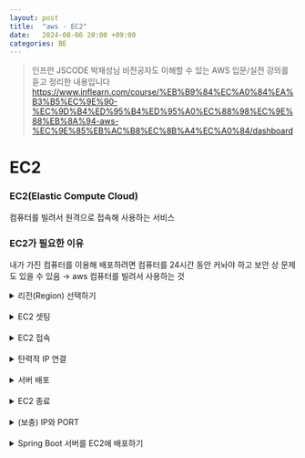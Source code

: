```yaml
---
layout: post
title:  "aws - EC2"
date:   2024-08-06 20:00 +09:00
categories: BE
---
```

> 인프런 JSCODE 박재성님 비전공자도 이해할 수 있는 AWS 입문/실전 강의를 듣고 정리한 내용입니다   
https://www.inflearn.com/course/%EB%B9%84%EC%A0%84%EA%B3%B5%EC%9E%90-%EC%9D%B4%ED%95%B4%ED%95%A0%EC%88%98%EC%9E%88%EB%8A%94-aws-%EC%9E%85%EB%AC%B8%EC%8B%A4%EC%A0%84/dashboard


# EC2

### EC2(Elastic Compute Cloud)
컴퓨터를 빌려서 원격으로 접속해 사용하는 서비스

### EC2가 필요한 이유

내가 가진 컴퓨터를 이용해 배포하려면 컴퓨터를 24시간 동안 커놔야 하고 보안 상 문제도 있을 수 있음 → aws 컴퓨터를 빌려서 사용하는 것

<details>
<summary>리전(Region) 선택하기</summary>
<div markdown="1">

- 리전이란 **인프라를 지리적으로 나누어 배포한 각각의 데이터 센터**   
- 사용자의 컴퓨터와 멀수록 속도 느려짐 → 사용자 많은 리전 선택
- 늘 EC2 들어갈 때마다 리전 확인하기

</div>
</details>

<br />

<details>
<summary>EC2 셋팅</summary>
<div markdown="1">

- 이름 및 태그
    - 이름은 컴퓨터가 어떤 역할 하는지 직관적으로 설정 ex. practice-server  


- Application and OS Images (Amazon Machine Image)
    - OS 선택하는 단계
    - 윈도우나 맥os는 용량도 크고 성능도 많이 잡아먹으므로 우분투 사용  


- 인스턴스 유형
    - 인스턴스란 **AWS EC2에서 빌리는 컴퓨터 한 대를 의미**
    - 인스턴스 유형이란 **컴퓨터 사양**을 의미, 사양이 좋을수록 무거운 서버나 프로그램 돌릴 수 있고 많은 요청 처리 가능
    - 프리티어에선 **t2.micro** 사용  


- 키 페어 (로그인)
    - 키 페어(key pair)란 EC2 컴퓨터에 접근할 때 사용하는 비밀번호
    - 키 페어 이름도 직관적으로 설정
    - 키 페어 생성 시 파일이 하나 다운로드되는데 이거 잃어버리지 말기  


- 네트워크 설정
    - VPC는 나중에…
    - Security Group(보안 그룹)
        - 보안 그룹이란 AWS 클라우드에서의 네트워크 보안
        - EC2 인스턴스를 지키는 울타리이자 보안 요원
        - 보안 그룹에 규칙을 지정
        - 인바운드 트래픽(외부에서 EC2 인스턴스로 보내는 트래픽)과 아웃바운드 트래픽(EC2 인스턴스에서 외부로 나가는 트래픽)에서 어떤 트래픽만 허용할 지 설정 가능
        - 보안 그룹 설정 시 허용할 IP 범위와 PORT 설정
        - 소스 유형 - 위치 무관 시 어떤 IP 에서든 접근 가능  


- 스토리지(Storage) 구성
    - 볼륨(Volume)이라고도 함
    - 저장 공간이나 마찬가지
    - EBS(Elastice Block Storage)는 EC2 안 저장 공간, 하드디스크
    - 프리티어에선 30GiB까지 설정 가능
    - 스토리지는 gp3가 가성비 좋음

</div>
</details>

<br />

<details>
<summary>EC2 접속 </summary>
<div markdown="1">

- 세부 정보
    - **퍼블릭 IPv4 주소**는 EC2 인스턴스가 생성되면서 부여받은 IP 주소, EC2 인스턴스에 접근하려면 이 IP 주소로 접근하면 됨
    - 인스턴스 상태는 **중지, 시작, 재부팅, 종료** 등이 있음
    - EC2 인스턴스가 **실행 중**이라는 뜻은 컴퓨터가 켜져있다는 뜻  


- 모니터링
    - 실제 서버 운영 시 자주 보게 될 것  


- 인스턴스 연결
    - 사용자 이름을 설정 가능 → 보통 그냥 os 이름
    - 연결 버튼 클릭 시 연결  

</div>
</details>

<br />

<details>
<summary>탄력적 IP 연결</summary>
<div markdown="1">

- EC2 인스턴스 생성 시 IP를 할당 받음 but 이렇게 할당 받은 IP는 임시 IP

- 인스턴스를 중지시켰다 재실행하면 IP 바뀌어있음 → 바뀌지 않는 고정 IP = 탄력적 IP 할당받아야 함

    - 네트워크 및 보안에서 탄력적 IP 들어가기
    - 탄력적 IP 주소 할당
    - 탄력적 IP 주소 연결 → 생성한 인스턴스랑 IP 선택 후 연결


</div>
</details>

<br />

<details>
<summary>서버 배포</summary>
<div markdown="1">

- 인스턴스 선택 후 연결
- 원격의 EC2 서버에 접속
- 깃허브 주소 연결
- node.js 설치 되어있어야 함

```bash
$ node -v
```

- 필수 패키지 설치

```bash
$ npm i
```

[https://cherishvert.tistory.com/107](https://cherishvert.tistory.com/107)

- .env 파일 만들기 → :wq 입력 후 나가기

```bash
$ vim .env
```

- background process 사용하기 : pm2
    - node는 **foreground process**이기 때문에 터미널이 종료되면 원격 서버도 함께 종료됨
    - 만약 실수로 원격으로 접속해 놓은 shell을 끄면 로컬 경로(**C:**)로 돌아가고 원격에 접속해 있던 shell이 종료되기 때문에 원격 서버도 함께 종료
    - **background process**를 사용하면 shell의 종료 여부와 관계없이 원격 서버 계속 실행 가능 → pm2 라이브러리를 사용
    
    ```bash
    $ sudo npm i -g pm2
    $ sudo pm2 start app.js
    ```
</div>
</details>

<br />

<details>
<summary>EC2 종료</summary>
<div markdown="1">

- EC2 인스턴스 종료
- 중지되면 탄력적 IP 릴리즈

</div>
</details>

<br />

<details>
<summary>(보충) IP와 PORT</summary>
<div markdown="1">

- IP란 네트워크 상에서의 특정 컴퓨터를 가리키는 주소
- PORT란 한 컴퓨터 내에서 실행되고 있는 특정 프로그램 주소
    - 기본적으로 80번 포트로 연결
    - well-known-port란 0~1023번까지 주요 통신을 위한 규약에 따라 정해진 포트번호(꼭 지킬 필요는 없음, 권장)
        - **22번 (SSH, Secure Shell Protocol)** : 원격 접속을 위한 포트 번호 → EC2 인스턴스에 연결할 때 22번 포트를 사용한다.
        - **80번 (HTTP)** : HTTP로 통신을 할 때 사용
        - **443번 (HTTPS)** : HTTPS로 통신을 할 때 사용  


- 특정 서버와 통신 시 IP와 PORT번호를 다 알고 있어야 함

</div>
</details>

<br />

<details>
<summary>Spring Boot 서버를 EC2에 배포하기</summary>
<div markdown="1">

- Spring Boot는 3.x.x 버전 사용, JDK는 17버전 사용

    ```typescript
    $ sudo apt update && /
    sudo apt install openjdk-17-jdk -y
    ```

    ```bash
    $ java -version 
    ```
    으로 확인


- Spring Boot 프로젝트 clone하기

    GitHub가 2021년 8월 13일부터 비밀번호 인증을 지원하지 않음 -> 대신 Personal Access Token (PAT) 또는 SSH Key를 사용해야 함

    - GitHub에서 Personal Access Token (PAT) 발급
    - Settings > Developer settings > Personal access tokens > Generate new token (classic)
    - Expiration (만료 기간): No expiration (무제한) 또는 1년
	- Scopes (권한 설정): repo (모든 리포지토리 접근), workflow (GitHub Actions 사용 시 필요), read:packages, write:packages (필요한 경우)

    ```bash
    $ git clone https://your-github-username:your-personal-access-token@github.com/username/repository-name.git
    $ cd repository-name
    ```

- `application.properties` 수정

    백엔드 서버를 80번 포트로 열기로 보안그룹을 정해놔서 

    ```bash
    nano src/main/resources/application.properties
    ```

    ```plaintext
    spring.datasource.url=jdbc:mysql://your-rds-endpoint:3306/DB-name?serverTimezone=Asia/Seoul&characterEncoding=UTF-8
    spring.datasource.username=your-db-username
    spring.datasource.password=your-db-password
    spring.datasource.driver-class-name=com.mysql.cj.jdbc.Driver
    server.port=80
    ```


- 서버 실행

    ```bash
    $ ./gradlew clean build # 기존 빌드된 파일을 삭제하고 새롭게 JAR로 빌드
    $ ls -lh build/libs/ # jar 파일이 있는지 확인
    $ cd build/libs
    $ sudo java -jar ~-0.0.1-SNAPSHOT.jar
    ```

    public ip로 접속해서 확인

</div>
</details>

